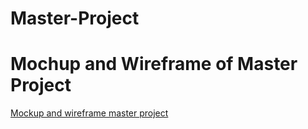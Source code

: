 # Master-Project
# Mochup and Wireframe of Master Project

[Mockup and wireframe master project](https://miro.com/app/board/uXjVP2flX_I=/)
